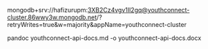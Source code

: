mongodb+srv://hafizurupm:3XB2Cz4vgv1Il2gq@youthconnect-cluster.86wwy3w.mongodb.net/?retryWrites=true&w=majority&appName=youthconnect-cluster

pandoc youthconnect-api-docs.md -o youthconnect-api-docs.docx
